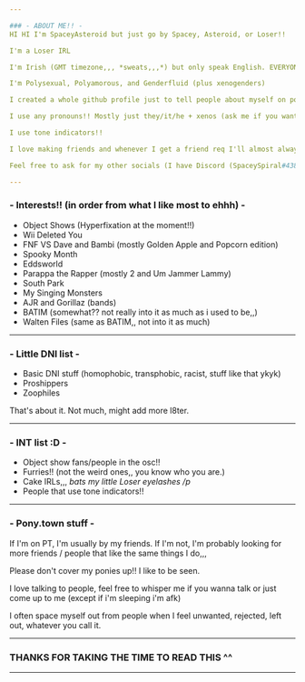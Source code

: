 ```yaml
---

### - ABOUT ME!! -
HI HI I'm SpaceyAsteroid but just go by Spacey, Asteroid, or Loser!!

I'm a Loser IRL

I'm Irish (GMT timezone,,, *sweats,,,*) but only speak English. EVERYONE I KNOW IS AMERICAN and im like so far ahead of them.

I'm Polysexual, Polyamorous, and Genderfluid (plus xenogenders)

I created a whole github profile just to tell people about myself on pony.town :D

I use any pronouns!! Mostly just they/it/he + xenos (ask me if you want to know what they are!!)

I use tone indicators!!

I love making friends and whenever I get a friend req I'll almost always accept it so feel free to friend me if you want to ^^ ( I might miss some since I'm off tab/afk alot :( )

Feel free to ask for my other socials (I have Discord (SpaceySpiral#4384), VRChat, a Nintendo Switch, a Playstation [PS4], ROBLOX, and more,,)

---
```


### - Interests!! (in order from what I like most to ehhh) -
- Object Shows (Hyperfixation at the moment!!)
- Wii Deleted You
- FNF VS Dave and Bambi (mostly Golden Apple and Popcorn edition)
- Spooky Month
- Eddsworld
- Parappa the Rapper (mostly 2 and Um Jammer Lammy)
- South Park
- My Singing Monsters
- AJR and Gorillaz (bands)
- BATIM (somewhat?? not really into it as much as i used to be,,)
- Walten Files (same as BATIM,, not into it as much)

---

### - Little DNI list -
- Basic DNI stuff (homophobic, transphobic, racist, stuff like that ykyk)
- Proshippers
- Zoophiles

That's about it. Not much, might add more l8ter.

---

### - INT list :D -
- Object show fans/people in the osc!!
- Furries!! (not the weird ones,, you know who you are.)
- Cake IRLs,,, *bats my little Loser eyelashes /p*
- People that use tone indicators!!

---

### - Pony.town stuff -

If I'm on PT, I'm usually by my friends. If I'm not, I'm probably looking for more friends / people that like the same things I do,,,

Please don't cover my ponies up!! I like to be seen.

I love talking to people, feel free to whisper me if you wanna talk or just come up to me (except if i'm sleeping i'm afk)

I often space myself out from people when I feel unwanted, rejected, left out, whatever you call it. 

---

### THANKS FOR TAKING THE TIME TO READ THIS ^^

---
